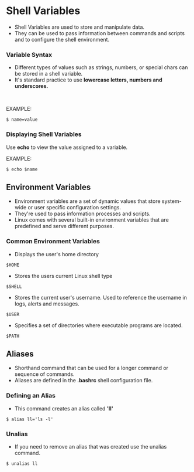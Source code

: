 # Shell Variables

- Shell Variables are used to store and manipulate data.  
- They can be used to pass information between commands and scripts and to configure the shell environment.  

### Variable Syntax
- Different types of values such as strings, numbers, or special chars can be stored in a shell variable.
- It's standard practice to use **lowercase letters, numbers and underscores.**  
<br>

EXAMPLE:  
```
$ name=value  
```

### Displaying Shell Variables
Use **echo** to view the value assigned to a variable. 

EXAMPLE:
```
$ echo $name
```

## Environment Variables
- Environment variables are a set of dynamic values that store system-wide or user specific configuration settings.
- They're used to pass information processes and scripts.
- Linux comes with several built-in environment variables that are predefined and serve different purposes.

### Common Environment Variables
- Displays the user's home directory
```
$HOME
```

- Stores the users current Linux shell type
```
$SHELL
```

- Stores the current user's username. Used to reference the username in logs, alerts and messages.
```
$USER
```

- Specifies a set of directories where executable programs are located.
```
$PATH
```

## Aliases
- Shorthand command that can be used for a longer command or sequence of commands.
- Aliases are defined in the **.bashrc** shell configuration file.

### Defining an Alias
- This command creates an alias called **'ll'**
```
$ alias ll='ls -l'
```

### Unalias
- If you need to remove an alias that was created use the unalias command.

```
$ unalias ll
```
